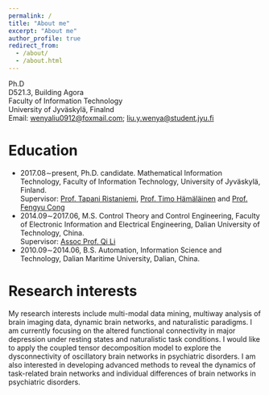 ```yaml
---
permalink: /
title: "About me"
excerpt: "About me"
author_profile: true
redirect_from: 
  - /about/
  - /about.html
---
```

Ph.D \
D521.3, Building Agora\
Faculty of Information Technology\
University of Jyväskylä, Finalnd\
Email: wenyaliu0912@foxmail.com; liu.y.wenya@student.jyu.fi


Education
======
- 2017.08∼present, Ph.D. candidate. Mathematical Information Technology, Faculty of Information Technology, University of Jyväskylä, Finland.\
  Supervisor: [Prof. Tapani Ristaniemi](https://scholar.google.com/citations?user=OwGqX4AAAAAJ&hl=zh-CN), 
[Prof. Timo Hämäläinen](https://www.jyu.fi/it/fi/tiedekunta/henkilosto/henkilosto/hamalainen-timo) and 
[Prof. Fengyu Cong](https://scholar.google.com/citations?hl=en&user=Jd0dQA8AAAAJ&view_op=list_works)
- 2014.09∼2017.06, M.S. Control Theory and Control Engineering, Faculty of Electronic Information and Electrical Engineering, Dalian University of Technology, China.\
 Supervisor: [Assoc Prof. Qi Li](http://faculty.dlut.edu.cn/liqi/zh_CN/index.htm)
- 2010.09∼2014.06, B.S. Automation, Information Science and Technology, Dalian Maritime University,
Dalian, China.



Research interests
======
My research interests include multi-modal data mining, multiway analysis of brain imaging data, dynamic brain networks, and naturalistic paradigms. I am currently focusing on the altered functional connectivity in major depression under resting states and naturalistic task conditions. I would like to apply the coupled tensor decomposition model to explore the dysconnectivity of oscillatory brain networks in psychiatric disorders. I am also interested in developing advanced methods to reveal the dynamics of task-related brain networks and individual differences of brain networks in psychiatric disorders.



